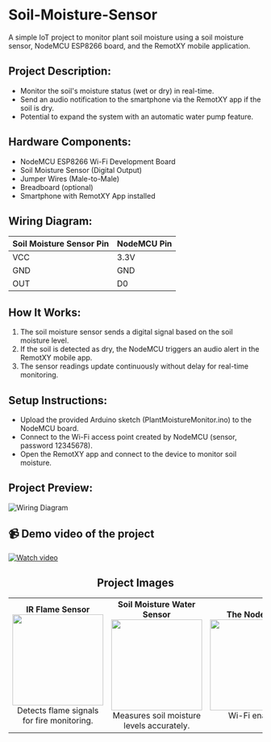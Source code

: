 # Soil-Moisture-Sensor

A simple IoT project to monitor plant soil moisture using a soil moisture sensor, NodeMCU ESP8266 board, and the RemotXY mobile application.

## Project Description:
- Monitor the soil's moisture status (wet or dry) in real-time.
- Send an audio notification to the smartphone via the RemotXY app if the soil is dry.
- Potential to expand the system with an automatic water pump feature.

## Hardware Components:
- NodeMCU ESP8266 Wi-Fi Development Board
- Soil Moisture Sensor (Digital Output)
- Jumper Wires (Male-to-Male)
- Breadboard (optional)
- Smartphone with RemotXY App installed

## Wiring Diagram:

| Soil Moisture Sensor Pin | NodeMCU Pin |
|:--------------------------|:------------|
| VCC                       | 3.3V        |
| GND                       | GND         |
| OUT                       | D0          |

## How It Works:
1. The soil moisture sensor sends a digital signal based on the soil moisture level.
2. If the soil is detected as dry, the NodeMCU triggers an audio alert in the RemotXY mobile app.
3. The sensor readings update continuously without delay for real-time monitoring.

## Setup Instructions:
- Upload the provided Arduino sketch (PlantMoistureMonitor.ino) to the NodeMCU board.
- Connect to the Wi-Fi access point created by NodeMCU (sensor, password 12345678).
- Open the RemotXY app and connect to the device to monitor soil moisture.

## Project Preview:

![Wiring Diagram](images/wiring_diagram.png)

## 📹 Demo video of the project

[![Watch video](images/video_thumbnail.jpg)](https://drive.google.com/file/d/1ijkmhDAPcP4Rh8S_PL73jiuvb1Kh7tLm/view?usp=sharing)


<h2 align="center">Project Images</h2>

<table align="center">
  <tr>
    <td align="center">
      <strong>IR Flame Sensor</strong><br>
      <img src="images/IR Flame Sensor.png" width="180"><br>
      Detects flame signals for fire monitoring.
    </td>
    <td align="center">
      <strong>Soil Moisture Water Sensor</strong><br>
      <img src="images/Soil Moisture Water Sensor.png" width="180"><br>
      Measures soil moisture levels accurately.
    </td>
    <td align="center">
      <strong>The NodeMCU</strong><br>
      <img src="images/The NodeMCU.png" width="180"><br>
      Wi-Fi enabled


